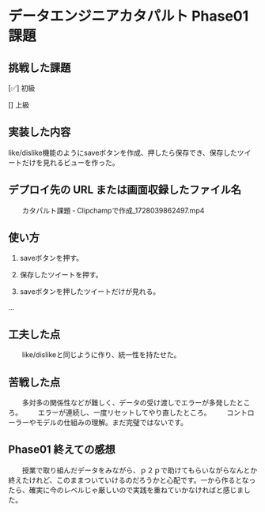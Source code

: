 # データエンジニアカタパルト Phase01 課題

## 挑戦した課題

[✅] 初級

[] 上級

## 実装した内容
   like/dislike機能のようにsaveボタンを作成、押したら保存でき、保存したツイートだけを見れるビューを作った。

## デプロイ先の URL または画面収録したファイル名
　　カタパルト課題 ‐ Clipchampで作成_1728039862497.mp4
## 使い方

1. saveボタンを押す。

2. 保存したツイートを押す。

3. saveボタンを押したツイートだけが見れる。

...

## 工夫した点
　　like/dislikeと同じように作り、統一性を持たせた。

## 苦戦した点
　　多対多の関係性などが難しく、データの受け渡しでエラーが多発したところ。
　　エラーが連続し、一度リセットしてやり直したところ。
　　コントローラーやモデルの仕組みの理解。まだ完璧ではないです。

## Phase01 終えての感想
　　授業で取り組んだデータをみながら、ｐ２ｐで助けてもらいながらなんとか終えたけれど、このままついていけるのだろうかと心配です。一から作るとなったら、確実に今のレベルじゃ厳しいので実践を重ねていかなければと感じました。